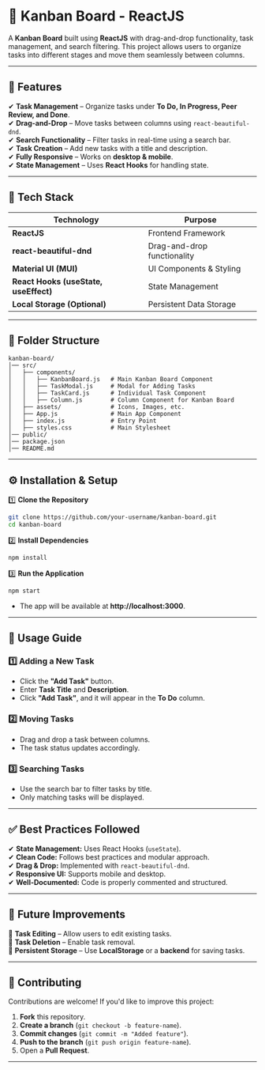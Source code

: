 # 📝 Kanban Board - ReactJS

A **Kanban Board** built using **ReactJS** with drag-and-drop functionality, task management, and search filtering. This project allows users to organize tasks into different stages and move them seamlessly between columns.

---

## 📌 Features

✔ **Task Management** – Organize tasks under **To Do, In Progress, Peer Review, and Done**.  
✔ **Drag-and-Drop** – Move tasks between columns using `react-beautiful-dnd`.  
✔ **Search Functionality** – Filter tasks in real-time using a search bar.  
✔ **Task Creation** – Add new tasks with a title and description.  
✔ **Fully Responsive** – Works on **desktop & mobile**.  
✔ **State Management** – Uses **React Hooks** for handling state.  

---

## 🚀 Tech Stack

| Technology | Purpose |
|------------|---------|
| **ReactJS** | Frontend Framework |
| **react-beautiful-dnd** | Drag-and-drop functionality |
| **Material UI (MUI)** | UI Components & Styling |
| **React Hooks (useState, useEffect)** | State Management |
| **Local Storage (Optional)** | Persistent Data Storage |

---

## 📂 Folder Structure

```
kanban-board/
│── src/
│   ├── components/
│   │   ├── KanbanBoard.js   # Main Kanban Board Component
│   │   ├── TaskModal.js     # Modal for Adding Tasks
│   │   ├── TaskCard.js      # Individual Task Component
│   │   ├── Column.js        # Column Component for Kanban Board
│   ├── assets/              # Icons, Images, etc.
│   ├── App.js               # Main App Component
│   ├── index.js             # Entry Point
│   ├── styles.css           # Main Stylesheet
│── public/
│── package.json
│── README.md
```

---

## ⚙️ Installation & Setup

1️⃣ **Clone the Repository**  
```bash
git clone https://github.com/your-username/kanban-board.git
cd kanban-board
```

2️⃣ **Install Dependencies**  
```bash
npm install
```

3️⃣ **Run the Application**  
```bash
npm start
```
- The app will be available at **http://localhost:3000**.  

---

## 📌 Usage Guide

### 1️⃣ Adding a New Task
- Click the **"Add Task"** button.  
- Enter **Task Title** and **Description**.  
- Click **"Add Task"**, and it will appear in the **To Do** column.  

### 2️⃣ Moving Tasks
- Drag and drop a task between columns.  
- The task status updates accordingly.  

### 3️⃣ Searching Tasks
- Use the search bar to filter tasks by title.  
- Only matching tasks will be displayed.  

---

## ✅ Best Practices Followed
✔ **State Management:** Uses React Hooks (`useState`).  
✔ **Clean Code:** Follows best practices and modular approach.  
✔ **Drag & Drop:** Implemented with `react-beautiful-dnd`.  
✔ **Responsive UI:** Supports mobile and desktop.  
✔ **Well-Documented:** Code is properly commented and structured.  

---

## 🚀 Future Improvements
🔹 **Task Editing** – Allow users to edit existing tasks.  
🔹 **Task Deletion** – Enable task removal.  
🔹 **Persistent Storage** – Use **LocalStorage** or a **backend** for saving tasks.  

---

## 📌 Contributing
Contributions are welcome! If you'd like to improve this project:  

1. **Fork** this repository.  
2. **Create a branch** (`git checkout -b feature-name`).  
3. **Commit changes** (`git commit -m "Added feature"`).  
4. **Push to the branch** (`git push origin feature-name`).  
5. Open a **Pull Request**.  

---
